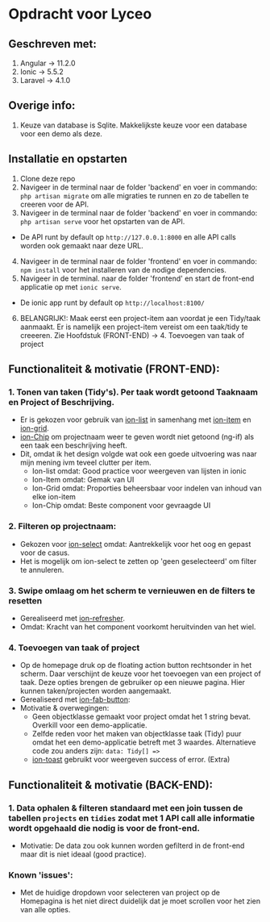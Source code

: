 # Opdracht voor Lyceo


## Geschreven met:
1. Angular -> 11.2.0
2. Ionic -> 5.5.2
3. Laravel -> 4.1.0

## Overige info:
1. Keuze van database is Sqlite. Makkelijkste keuze voor een database voor een demo als deze.

## Installatie en opstarten
1. Clone deze repo
2. Navigeer in de terminal naar de folder 'backend' en voer in commando: `php artisan migrate` om alle migraties te runnen en zo de tabellen te creeren voor de API.
3. Navigeer in de terminal naar de folder 'backend' en voer in commando: `php artisan serve` voor het opstarten van de API. 
 * De API runt by default op `http://127.0.0.1:8000` en alle API calls worden ook gemaakt naar deze URL.
4. Navigeer in de terminal naar de folder 'frontend' en voer in commando: `npm install` voor het installeren van de nodige dependencies.
5. Navigeer in de terminal. naar de folder 'frontend' en start de front-end applicatie op met `ionic serve`. 
 * De ionic app runt by default op `http://localhost:8100/`
6. BELANGRIJK!: Maak eerst een project-item aan voordat je een Tidy/taak aanmaakt. Er is namelijk een project-item vereist om een taak/tidy te creeeren. Zie Hoofdstuk (FRONT-END) -> 4. Toevoegen van taak of project

## Functionaliteit & motivatie (FRONT-END):
### 1. Tonen van taken (Tidy's). Per taak wordt getoond Taaknaam en Project of Beschrijving.
  * Er is gekozen voor gebruik van [ion-list](https://ionicframework.com/docs/api/list) in samenhang met [ion-item](https://ionicframework.com/docs/api/item) en [ion-grid](https://ionicframework.com/docs/api/grid).
  * [ion-Chip](https://ionicframework.com/docs/api/chip) om projectnaam weer te geven wordt niet getoond (ng-if) als een taak een beschrijving heeft.
  * Dit, omdat ik het design volgde wat ook een goede uitvoering was naar mijn mening ivm teveel clutter per item.  
    * Ion-list omdat: Good practice voor weergeven van lijsten in ionic 
    * Ion-Item omdat: Gemak van UI
    * Ion-Grid omdat: Proporties beheersbaar voor indelen van inhoud van elke ion-item
    * Ion-Chip omdat: Beste component voor gevraagde UI
### 2. Filteren op projectnaam:
  * Gekozen voor [ion-select](https://ionicframework.com/docs/api/select) omdat: Aantrekkelijk voor het oog en gepast voor de casus.
  * Het is mogelijk om ion-select te zetten op 'geen geselecteerd' om filter te annuleren.
### 3. Swipe omlaag om het scherm te vernieuwen en de filters te resetten
  * Gerealiseerd met [ion-refresher](https://ionicframework.com/docs/api/refresher).
  * Omdat: Kracht van het component voorkomt heruitvinden van het wiel.
### 4. Toevoegen van taak of project
  * Op de homepage druk op de floating action button rechtsonder in het scherm. Daar verschijnt de keuze voor het toevoegen van een project of taak. Deze opties brengen de gebruiker op een nieuwe pagina. Hier kunnen taken/projecten worden aangemaakt.
  * Gerealiseerd met [ion-fab-button](https://ionicframework.com/docs/api/fab):
  * Motivatie & overwegingen:
    *  Geen objectklasse gemaakt voor project omdat het 1 string bevat. Overkill voor een demo-applicatie.
    *  Zelfde reden voor het maken van objectklasse taak (Tidy) puur omdat het een demo-applicatie betreft met 3 waardes. Alternatieve code zou anders zijn: ` data: Tidy[] => ` 
    *  [ion-toast](https://ionicframework.com/docs/api/toast) gebruikt voor weergeven success of error. (Extra)

## Functionaliteit & motivatie (BACK-END):
### 1. Data ophalen & filteren standaard met een join tussen de tabellen `projects` en `tidies` zodat met 1 API call alle informatie wordt opgehaald die nodig is voor de front-end.
  * Motivatie: De data zou ook kunnen worden gefilterd in de front-end maar dit is niet ideaal (good practice).


### Known 'issues':
* Met de huidige dropdown voor selecteren van project op de Homepagina is het niet direct duidelijk dat je moet scrollen voor het zien van alle opties.
